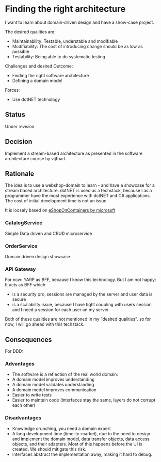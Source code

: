 # Finding the right architecture 

I want to learn about domain-driven design and have a show-case project.

The desired qualities are:
- Maintainability: Testable, understable and modifiable
- Modifiability: The cost of introducing change should be as low as possible
- Testability: Being able to do systematic testing

Challenges and desired Outcome:
- Finding the right software architecture
- Defining a domain model

Forces:
- Use dotNET technology

## Status
Under revision

## Decision 

Implement a stream-based architecture as presented in the software architecture course by vijfhart.


## Rationale 

The idea is to use a webshop-domain to learn - and have a showcase for a stream based architecture.
dotNET is used as a techstack, because I as a programmer have the most experience with dotNET and C# applications.
The cost of initial development time is not an issue.

It is loosely based on [eShopOnContainers by microsoft](https://learn.microsoft.com/en-us/dotnet/architecture/cloud-native/introduce-eshoponcontainers-reference-app)

### CatalogService

Simple Data driven and CRUD microservice

### OrderService

Domain driven design showcase

### API Gateway

For now: YARP as BFF, because I know this technology. But I am not happy:
It acts as BFF which:
- is a security pro, sessions are managed by the server and user data is secure
- is a scalability issue, because I have tight coupling with users session and I need a session for each user on my server

Both of these qualities are not mentioned in my "desired qualities". so for now, I will go ahead with this techstack.



## Consequences

For DDD:

### Advantages

- The software is a reflection of the real world domain:
- A domain model improves understanding
- A domain model validates understanding
- A domain model improves communication
- Easier to write tests
- Easier to maintain code (interfaces stay the same, layers do not corrupt each other)


### Disadvantages

- Knowledge crunching, you need a domain expert
- A long development time (time-to-market), due to the need to design and implement the domain model, data transfer objects, data access objects, and their adapters. Most of this happens before the UI is created. We should mitigate this risk.
- Interfaces abstract the implementation away, making it hard to debug.